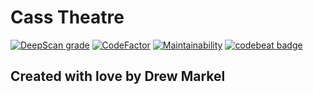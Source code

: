 # Cass Theatre

[![DeepScan grade](https://deepscan.io/api/teams/4320/projects/7806/branches/85010/badge/grade.svg)](https://deepscan.io/dashboard#view=project&tid=4320&pid=7806&bid=85010)
[![CodeFactor](https://www.codefactor.io/repository/github/drewmrk/cass-theatre/badge)](https://www.codefactor.io/repository/github/drewmrk/cass-theatre)
[![Maintainability](https://api.codeclimate.com/v1/badges/583db034eeef162f39ca/maintainability)](https://codeclimate.com/github/drewmrk/Cass-Theatre/maintainability)
[![codebeat badge](https://codebeat.co/badges/e990b362-91e9-444d-bf7a-32e9c82d1e64)](https://codebeat.co/projects/github-com-drewmrk-cass-theatre-master)

## Created with love by Drew Markel
